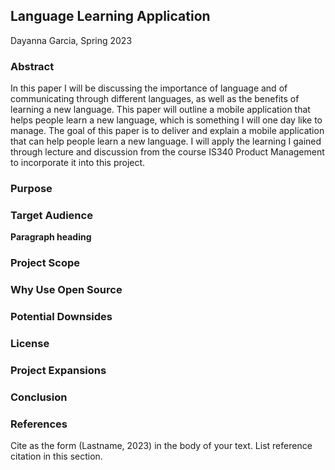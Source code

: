 ## Language Learning Application
Dayanna Garcia, Spring 2023

### Abstract

[Comment_2]: <> (An example of a reference in paper text, cite in Reference list -- see Comment 8)
In this paper I will be discussing the importance of language and of communicating through different languages, as well as the benefits of learning a new language. This paper will outline a mobile application that helps people learn a new language, which is something I will one day like to manage. The goal of this paper is to deliver and explain a mobile application that can help people learn a new language. I will apply the learning I gained through lecture and discussion from the course IS340 Product Management to incorporate it into this project.


### Purpose

[Comment_3]: <> (begin your text here)


### Target Audience

[Comment_4]: <> (begin your text here)

__Paragraph heading__         

[Comment_5]: <> (begin your text two spaces after the last underscore in the previous line)

### Project Scope

[Comment_6]: <> (begin your text two spaces after the last underscore in the previous line)

### Why Use Open Source

[Comment_7]: <> (begin your text two spaces after the last underscore in the previous line)

### Potential Downsides 

[Comment_5]: <> (begin your text two spaces after the last underscore in the previous line)

### License 

[Comment_5]: <> (begin your text two spaces after the last underscore in the previous line)

### Project Expansions

[Comment_5]: <> (begin your text two spaces after the last underscore in the previous line)


### Conclusion      

[Comment_7]: <> (begin your text here)


### References     

[Comment_8]: <> (begin your reference list here. Cite as author, year in main text. Reference link should correpond with link in Comment 2  Use any format you wish -- MLA, APA, etc.)

Cite as the form (Lastname, 2023) in the body of your text. List reference citation in this section.  
